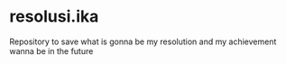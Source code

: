 # resolusi.ika
Repository to save what is gonna be my resolution and my achievement wanna be in the future
